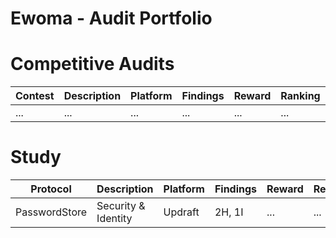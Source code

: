 # Ewoma - Audit Portfolio

# Competitive Audits
| Contest                   | Description                                                                                                                                                                           | Platform  | Findings | Reward | Ranking | Report                                                                                                                                                   |
| ------------------------- | ------------------------------------------------------------------------------------------------------------------------------------------------------------------------------------  | --------- | ------- | ------- |------- | -------------------------------------------------------------------------------------------------------------------------------------------------------- |
|...|...|...|...|...|...|...|


# Study
| Protocol                   | Description                                                                                                                                                                          | Platform  | Findings | Reward | Report                                                                                                                                                   |
| -------------------------  | ------------------------------------------------------------------------------------------------------------------------------------------------------------------------------------ | --------- | ------- | ------- |-------------------------------------------------------------------------------------------------------------------------------------------------------- |
| PasswordStore                  | Security & Identity | Updraft  | 2H, 1I | ... |...                                                                                             |
